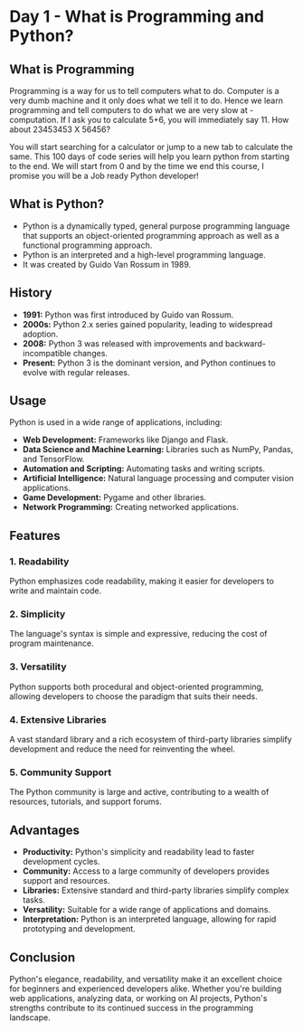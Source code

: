 # Day 1 - What is Programming and Python?
## What is Programming
Programming is a way for us to tell computers what to do. Computer is a very dumb machine and it only does what we tell it to do. Hence we learn programming and tell computers to do what we are very slow at - computation. 
If I ask you to calculate 5+6, you will immediately say 11. 
How about 23453453 X 56456?

You will start searching for a calculator or jump to a new tab to calculate the same. 
This 100 days of code series will help you learn python from starting to the end. We will start from 0 and by the time we end this course, I promise you will be a Job ready Python developer!

## What is Python?

-   Python is a dynamically typed, general purpose programming language that supports an object-oriented programming approach as well as a functional programming approach.
-   Python is an interpreted and a high-level programming language.
-   It was created by Guido Van Rossum in 1989. 

## History

- **1991:** Python was first introduced by Guido van Rossum.
- **2000s:** Python 2.x series gained popularity, leading to widespread adoption.
- **2008:** Python 3 was released with improvements and backward-incompatible changes.
- **Present:** Python 3 is the dominant version, and Python continues to evolve with regular releases.


## Usage

Python is used in a wide range of applications, including:

- **Web Development:** Frameworks like Django and Flask.
- **Data Science and Machine Learning:** Libraries such as NumPy, Pandas, and TensorFlow.
- **Automation and Scripting:** Automating tasks and writing scripts.
- **Artificial Intelligence:** Natural language processing and computer vision applications.
- **Game Development:** Pygame and other libraries.
- **Network Programming:** Creating networked applications.

## Features

### 1. Readability

Python emphasizes code readability, making it easier for developers to write and maintain code.

### 2. Simplicity

The language's syntax is simple and expressive, reducing the cost of program maintenance.

### 3. Versatility

Python supports both procedural and object-oriented programming, allowing developers to choose the paradigm that suits their needs.

### 4. Extensive Libraries

A vast standard library and a rich ecosystem of third-party libraries simplify development and reduce the need for reinventing the wheel.

### 5. Community Support

The Python community is large and active, contributing to a wealth of resources, tutorials, and support forums.

## Advantages

- **Productivity:** Python's simplicity and readability lead to faster development cycles.
- **Community:** Access to a large community of developers provides support and resources.
- **Libraries:** Extensive standard and third-party libraries simplify complex tasks.
- **Versatility:** Suitable for a wide range of applications and domains.
- **Interpretation:** Python is an interpreted language, allowing for rapid prototyping and development.

## Conclusion

Python's elegance, readability, and versatility make it an excellent choice for beginners and experienced developers alike. Whether you're building web applications, analyzing data, or working on AI projects, Python's strengths contribute to its continued success in the programming landscape.
